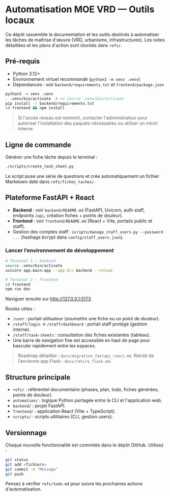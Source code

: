 # Automatisation MOE VRD — Outils locaux

Ce dépôt rassemble la documentation et les outils destinés à automatiser les tâches de maîtrise d'œuvre (VRD, urbanisme, infrastructures). Les notes détaillées et les plans d'action sont stockés dans `refs/`.

## Pré-requis

- Python 3.12+
- Environnement virtuel recommandé (`python3 -m venv .venv`)
- Dépendances : voir `backend/requirements.txt` et `frontend/package.json`

```bash
python3 -m venv .venv
. .venv/bin/activate  # ou source .venv/bin/activate
pip install -r backend/requirements.txt
cd frontend && npm install
```

> Si l'accès réseau est restreint, contacter l'administrateur pour autoriser l'installation des paquets nécessaires ou utiliser un miroir interne.

## Ligne de commande

Générer une fiche tâche depuis le terminal :

```bash
./scripts/create_task_sheet.py
```

Le script pose une série de questions et crée automatiquement un fichier Markdown daté dans `refs/fiches_taches/`.

## Plateforme FastAPI + React

- **Backend** : voir `backend/README.md` (FastAPI, Uvicorn, auth staff, endpoints `/api`, création fiches + points de douleur).
- **Frontend** : voir `frontend/README.md` (React + Vite, portails public et staff).
- Gestion des comptes staff : `scripts/manage_staff_users.py --password ...` (hashage bcrypt dans `config/staff_users.json`).

### Lancer l’environnement de développement

```bash
# Terminal 1 — backend
source .venv/bin/activate
uvicorn app.main:app --app-dir backend --reload

# Terminal 2 — frontend
cd frontend
npm run dev
```

Naviguer ensuite sur <http://127.0.0.1:5173>.

Routes utiles :

- `/user` : portail utilisateur (soumettre une fiche ou un point de douleur).
- `/staff/login` → `/staff/dashboard` : portail staff protégé (gestion interne).
- `/staff/task-sheets` : consultation des fiches existantes (tableau).
- Une barre de navigation fixe est accessible en haut de page pour basculer rapidement entre les espaces.

> Roadmap détaillée : `docs/migration_fastapi_react.md`. Retrait de l’ancienne app Flask : `docs/retire_flask.md`.

## Structure principale

- `refs/` : référentiel documentaire (phases, plan, todo, fiches générées, points de douleur).
- `automation/` : logique Python partagée entre la CLI et l'application web.
- `backend/` : projet FastAPI.
- `frontend/` : application React (Vite + TypeScript).
- `scripts/` : scripts utilitaires (CLI, gestion users).

## Versionnage

Chaque nouvelle fonctionnalité est commitée dans le dépôt GitHub. Utilisez :

```bash
git status
git add <fichiers>
git commit -m "Message"
git push
```

Pensez à vérifier `refs/todo.md` pour suivre les prochaines actions d'automatisation.
